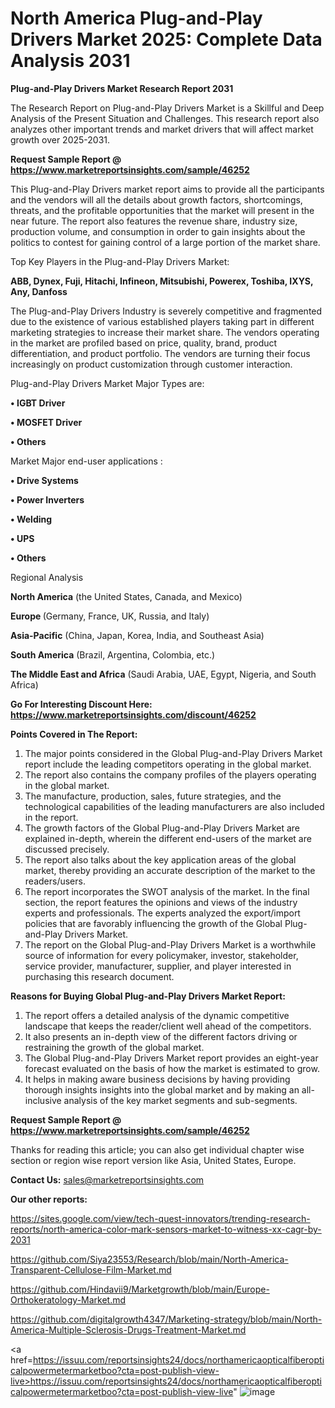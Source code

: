 # North America Plug-and-Play Drivers Market 2025: Complete Data Analysis 2031

<strong>Plug-and-Play Drivers Market Research Report 2031</strong>

The Research Report on Plug-and-Play Drivers Market is a Skillful and Deep Analysis of the Present Situation and Challenges. This research report also analyzes other important trends and market drivers that will affect market growth over 2025-2031.

<strong>Request Sample Report @ <a href=https://www.marketreportsinsights.com/sample/46252>https://www.marketreportsinsights.com/sample/46252</a></strong>

This Plug-and-Play Drivers market report aims to provide all the participants and the vendors will all the details about growth factors, shortcomings, threats, and the profitable opportunities that the market will present in the near future. The report also features the revenue share, industry size, production volume, and consumption in order to gain insights about the politics to contest for gaining control of a large portion of the market share.

Top Key Players in the Plug-and-Play Drivers Market:

<strong>ABB, Dynex, Fuji, Hitachi, Infineon, Mitsubishi, Powerex, Toshiba, IXYS, Any, Danfoss</strong>

The Plug-and-Play Drivers Industry is severely competitive and fragmented due to the existence of various established players taking part in different marketing strategies to increase their market share. The vendors operating in the market are profiled based on price, quality, brand, product differentiation, and product portfolio. The vendors are turning their focus increasingly on product customization through customer interaction.

Plug-and-Play Drivers Market Major Types are:

<strong>•  IGBT Driver

•  MOSFET Driver

•  Others</strong>

Market Major end-user applications :

<strong>•  Drive Systems

•  Power Inverters

•  Welding

•  UPS

•  Others</strong>

Regional Analysis

</u><strong><b>North America</b></strong> (the United States, Canada, and Mexico)

<strong><b>Europe </b></strong>(Germany, France, UK, Russia, and Italy)

<strong><b>Asia-Pacific</b></strong> (China, Japan, Korea, India, and Southeast Asia)

<strong><b>South America</b></strong> (Brazil, Argentina, Colombia, etc.)

<strong><b>The Middle East and Africa</b></strong> (Saudi Arabia, UAE, Egypt, Nigeria, and South Africa)

<strong>Go For Interesting Discount Here: <a href=https://www.marketreportsinsights.com/discount/46252>https://www.marketreportsinsights.com/discount/46252</a></strong>

<strong>Points Covered in The Report:</strong>
<ol>
  <li>The major points considered in the Global Plug-and-Play Drivers Market report include the leading competitors operating in the global market.</li>
  <li>The report also contains the company profiles of the players operating in the global market.</li>
  <li>The manufacture, production, sales, future strategies, and the technological capabilities of the leading manufacturers are also included in the report.</li>
  <li>The growth factors of the Global Plug-and-Play Drivers Market are explained in-depth, wherein the different end-users of the market are discussed precisely.</li>
  <li>The report also talks about the key application areas of the global market, thereby providing an accurate description of the market to the readers/users.</li>
  <li>The report incorporates the SWOT analysis of the market. In the final section, the report features the opinions and views of the industry experts and professionals. The experts analyzed the export/import policies that are favorably influencing the growth of the Global Plug-and-Play Drivers Market.</li>
  <li>The report on the Global Plug-and-Play Drivers Market is a worthwhile source of information for every policymaker, investor, stakeholder, service provider, manufacturer, supplier, and player interested in purchasing this research document.</li>
</ol>
<strong>Reasons for Buying Global Plug-and-Play Drivers Market Report:</strong>

<ol>
  <li>The report offers a detailed analysis of the dynamic competitive landscape that keeps the reader/client well ahead of the competitors.</li>
  <li>It also presents an in-depth view of the different factors driving or restraining the growth of the global market.</li>
  <li>The Global Plug-and-Play Drivers Market report provides an eight-year forecast evaluated on the basis of how the market is estimated to grow.</li>
  <li>It helps in making aware business decisions by having providing thorough insights insights into the global market and by making an all-inclusive analysis of the key market segments and sub-segments.</li>
</ol>
<strong>Request Sample Report @ <a href=https://www.marketreportsinsights.com/sample/46252>https://www.marketreportsinsights.com/sample/46252</a></strong>


Thanks for reading this article; you can also get individual chapter wise section or region wise report version like Asia, United States, Europe.

<strong>Contact Us:</strong>
sales@marketreportsinsights.com

<strong>Our other reports:</strong>

<a href=https://sites.google.com/view/tech-quest-innovators/trending-research-reports/north-america-color-mark-sensors-market-to-witness-xx-cagr-by-2031>https://sites.google.com/view/tech-quest-innovators/trending-research-reports/north-america-color-mark-sensors-market-to-witness-xx-cagr-by-2031</a>

<a href=https://github.com/Siya23553/Research/blob/main/North-America-Transparent-Cellulose-Film-Market.md>https://github.com/Siya23553/Research/blob/main/North-America-Transparent-Cellulose-Film-Market.md</a>

<a href=https://github.com/Hindavii9/Marketgrowth/blob/main/Europe-Orthokeratology-Market.md>https://github.com/Hindavii9/Marketgrowth/blob/main/Europe-Orthokeratology-Market.md</a>

<a href=https://github.com/digitalgrowth4347/Marketing-strategy/blob/main/North-America-Multiple-Sclerosis-Drugs-Treatment-Market.md>https://github.com/digitalgrowth4347/Marketing-strategy/blob/main/North-America-Multiple-Sclerosis-Drugs-Treatment-Market.md</a>

<a href=https://issuu.com/reportsinsights24/docs/northamericaopticalfiberopticalpowermetermarketboo?cta=post-publish-view-live>https://issuu.com/reportsinsights24/docs/northamericaopticalfiberopticalpowermetermarketboo?cta=post-publish-view-live</a>"
![image](https://github.com/user-attachments/assets/c46a0db7-87b3-43d1-ae8b-d2c2d5c5ae34)
